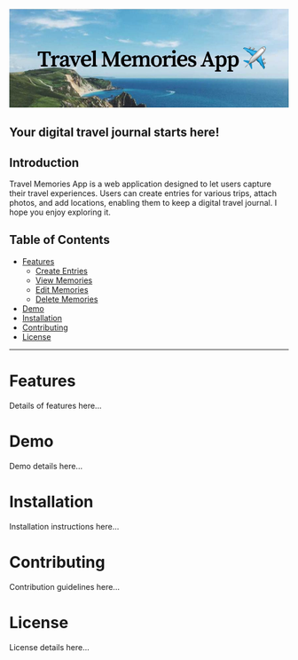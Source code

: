<!-- Insert project banner image -->
![alt text](frontend/public/Travel_Memories_App.png)


## Your digital travel journal starts here!
## Introduction 

Travel Memories App is a web application designed to let users capture their travel experiences. 
Users can create entries for various trips, attach photos, and add locations, enabling them to keep a digital travel journal.
I hope you enjoy exploring it.

## Table of Contents

- [Features](#features)
  - [Create Entries](#create-entries)
  - [View Memories](#view-memories)
  - [Edit Memories](#edit-memory)
  - [Delete Memories](#delete-memory)
- [Demo](#demo)
- [Installation](#installation)
- [Contributing](#contributing)
- [License](#license)

---

# Features

Details of features here...

<!-- ### Create Travel Entries

Subsection content for creating entries...

### View Travel Memories

Subsection content for viewing memories...

### Update Travel Memory

Subsection content for updating travel memory...

### Delete Travel Memory

Subsection content for Deleting Travel Memory... -->

# Demo

Demo details here...

# Installation

Installation instructions here...

# Contributing

Contribution guidelines here...

# License

License details here...



